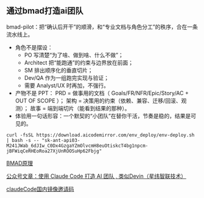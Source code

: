 ## 通过bmad打造ai团队
bmad-pilot：把“确认后开干”的顺滑，和“专业文档与角色分工”的秩序，合在一条流水线上。

- 角色不是摆设：
    - PO 写清楚“为了啥、做到啥、什么不做”；
    - Architect 把“能跑通”的约束与边界放在前面；
    - SM 排出顺序化的垂直切片；
    - Dev/QA 作为一组跑完实现与验证；
    - 需要 Analyst/UX 时再加，不强行。
- 产物不是 PPT：
     PRD = 做事用的文档（ Goals/FR/NFR/Epic/Story/AC + OUT OF SCOPE ）；
     架构 = 决策用的约束（依赖、兼容、迁移/回滚、观测）；
     故事 = 端到端切片（能看到结果的那种）。
- 体验用一句话形容：一个默契的“小团队”在替你干活，节奏是稳的，结果是可见的。


```
curl -fsSL https://download.aicodemirror.com/env_deploy/env-deploy.sh | bash -s -- "sk-ant-api03-M241JWab_6dJIw_C0Dx4GzgaYZmOlvcmH8euOtiskcT4bg1npcm-jBFWiqCeRHEoRoa27XjUnROOSuHp62Fbjg"
```
[BMAD原理](https://www.aicodemirror.com/register?invitecode=VD1NK6)

[公众号文章：使用 Claude Code 打造 AI 团队 , 类似Devin（星纬智联技术）](https://mp.weixin.qq.com/s/hPNArldx71Vdrf2guQVVCQ)

[claudeCode国内镜像邀请码](https://www.aicodemirror.com/register?invitecode=VD1NK6)